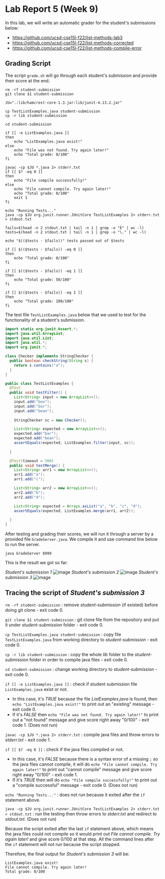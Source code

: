 # Lab Report 5 (Week 9)

In this lab, we will write an automatic grader for the student's submissions below:

- https://github.com/ucsd-cse15l-f22/list-methods-lab3
- https://github.com/ucsd-cse15l-f22/list-methods-corrected
- https://github.com/ucsd-cse15l-f22/list-methods-compile-error

## Grading Script

The script `grade.sh` will go through each student's submission and provide their score at the end.
```vim
rm -rf student-submission
git clone $1 student-submission

JU=".:lib/hamcrest-core-1.3.jar:lib/junit-4.13.2.jar"

cp TestListExamples.java student-submission
cp -r lib student-submission

cd student-submission

if [[ -e ListExamples.java ]]
then
    echo "ListExamples.java exist!"
else 
    echo "File was not found. Try again later!"
    echo "Total grade: 0/100"
fi 

javac -cp $JU *.java 2> stderr.txt
if [[ $? -eq 0 ]]
then
    echo "File compile successfully!"
else
    echo "File cannot compile. Try again later!"
    echo "Total grade: 0/100"
    exit 1
fi

echo "Running Tests..."
java -cp $JU org.junit.runner.JUnitCore TestListExamples 2> stderr.txt > stdout.txt

fails=$(head -n 2 stdout.txt | tail -n 1 | grep -o "E" | wc -l)
tests=$(head -n 2 stdout.txt | tail -n 1 | grep -o "\." | wc -l)

echo "$(($tests - $fails))" tests passed out of $tests

if [[ $(($tests - $fails)) -eq 0 ]]
then 
    echo "Total grade: 0/100"
fi

if [[ $(($tests - $fails)) -eq 1 ]]
then 
    echo "Total grade: 50/100"
fi

if [[ $(($tests - $fails)) -eq 2 ]]
then
    echo "Total grade: 100/100"
fi
```
The test file `TestListExamples.java` below that we used to test for the functionality of a student's submission.

```java
import static org.junit.Assert.*;
import java.util.ArrayList;
import java.util.List;
import java.util.*;
import org.junit.*;

class Checker implements StringChecker {
  public boolean checkString(String s) {
    return s.contains("a");
  }
}

public class TestListExamples {
  @Test
  public void testFilter() {
    List<String> input = new ArrayList<>();
    input.add("boo");
    input.add("bar");
    input.add("bean");
    
    StringChecker sc = new Checker();

    List<String> expected = new ArrayList<>();
    expected.add("bar");
    expected.add("bean");
    assertEquals(expected, ListExamples.filter(input, sc));
    
  }

  @Test(timeout = 500)
  public void testMerge() {
    List<String> arr1 = new ArrayList<>();
    arr1.add("a");
    arr1.add("c");

    List<String> arr2 = new ArrayList<>();
    arr2.add("b");
    arr2.add("d");

    List<String> expected = Arrays.asList("a", "b", "c", "d");
    assertEquals(expected, ListExamples.merge(arr1, arr2));
    
  }
}
```
After testing and grading their scores, we will run it through a server by a provided file `GradeServer.java`. We compile it and use command line below to run the server.

`java GradeServer 8999`

This is the result we got so far:

*Student's submission 1*
![image](lab-5-autograder-3.png)
*Student's submission 2*
![image](lab-5-autograder-1.png)
*Student's submission 3*
![image](lab-5-autograder-2.png)


## Tracing the script of *Student's submission 3*

`rm -rf student-submission` : remove *student-submission* (if existed) before doing git clone - exit code 0.

`git clone $1 student-submission` : git clone file from the repository and put it under *student-submission* folder - exit code 0.

`cp TestListExamples.java student-submission` : copy file `TestListExamples.java` from working directory to *student-submission* - exit code 0.

`cp -r lib student-submission` : copy the whole *lib* folder to the *student-submission* folder in order to compile java files - exit code 0.

`cd student-submission` : change working directory to *student-submission* - exit code 0.

`if [[ -e ListExamples.java ]]` : check if student submission file `ListExamples.java` exist or not. 
  - In this case, it's *TRUE* because the file *ListExamples.java* is found, then `echo "ListExamples.java exist!"` to print out an "existing" message - exit code 0. 
  - If it's *FALSE* then `echo "File was not found. Try again later!"` to print out a "not found" message and give score right away "0/100" - exit code 1. (Does not run)

`javac -cp $JU *.java 2> stderr.txt` : compile java files and throw errors to *stderr.txt* - exit code 1. 

`if [[ $? -eq 0 ]]` : check if the java files compiled or not.
  - In this case, it's *FALSE* because there is a syntax error of a missing `;` so the java files cannot compile, it will do `echo "File cannot compile. Try again later!"` to print out "cannot compile" message and give score right away "0/100" - exit code 1.
  - If it's *TRUE* then will do `echo "File compile successfully!"` to print out a "compile successful" message - exit code 0. (Does not run)
 
`echo "Running Tests..."` : does not run because it exited after the `if` statement above.

`java -cp $JU org.junit.runner.JUnitCore TestListExamples 2> stderr.txt > stdout.txt` : run the testing then throw errors to *stderr.txt* and redirect to *stdout.txt*. (Does not run)

Because the script exited after the last `if` statement above, which means the java files could not compile so it would print out *File cannot compile. Try again later!* and give score 0/100 at that step. All the command lines after the `if` statement will not run because the script stopped.

Therefore, the final output for *Student's submission 3* will be: 

```
ListExamples.java exist!
File cannot compile. Try again later!
Total grade: 0/100
```






